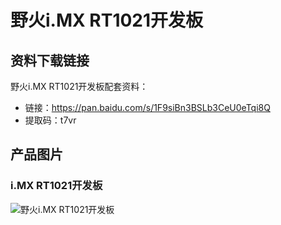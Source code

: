 # 野火i.MX RT1021开发板

## 资料下载链接
野火i.MX RT1021开发板配套资料：
* 链接：https://pan.baidu.com/s/1F9siBn3BSLb3CeU0eTqi8Q 
* 提取码：t7vr 

## 产品图片
### i.MX RT1021开发板
![野火i.MX RT1021开发板](https://raw.githubusercontent.com/wiki/Embdefire/products/images/i_MX_RT系列产品/RT1021/i_MX_RT1021.jpg)